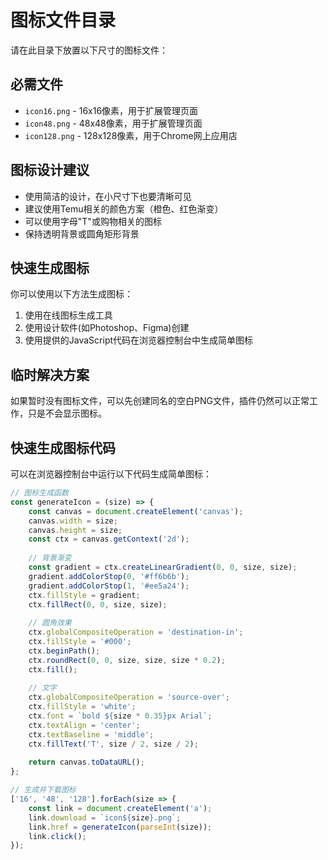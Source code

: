 # 图标文件目录

请在此目录下放置以下尺寸的图标文件：

## 必需文件

- `icon16.png` - 16x16像素，用于扩展管理页面
- `icon48.png` - 48x48像素，用于扩展管理页面
- `icon128.png` - 128x128像素，用于Chrome网上应用店

## 图标设计建议

- 使用简洁的设计，在小尺寸下也要清晰可见
- 建议使用Temu相关的颜色方案（橙色、红色渐变）
- 可以使用字母"T"或购物相关的图标
- 保持透明背景或圆角矩形背景

## 快速生成图标

你可以使用以下方法生成图标：
1. 使用在线图标生成工具
2. 使用设计软件(如Photoshop、Figma)创建
3. 使用提供的JavaScript代码在浏览器控制台中生成简单图标

## 临时解决方案

如果暂时没有图标文件，可以先创建同名的空白PNG文件，插件仍然可以正常工作，只是不会显示图标。

## 快速生成图标代码

可以在浏览器控制台中运行以下代码生成简单图标：

```javascript
// 图标生成函数
const generateIcon = (size) => {
    const canvas = document.createElement('canvas');
    canvas.width = size;
    canvas.height = size;
    const ctx = canvas.getContext('2d');
    
    // 背景渐变
    const gradient = ctx.createLinearGradient(0, 0, size, size);
    gradient.addColorStop(0, '#ff6b6b');
    gradient.addColorStop(1, '#ee5a24');
    ctx.fillStyle = gradient;
    ctx.fillRect(0, 0, size, size);
    
    // 圆角效果
    ctx.globalCompositeOperation = 'destination-in';
    ctx.fillStyle = '#000';
    ctx.beginPath();
    ctx.roundRect(0, 0, size, size, size * 0.2);
    ctx.fill();
    
    // 文字
    ctx.globalCompositeOperation = 'source-over';
    ctx.fillStyle = 'white';
    ctx.font = `bold ${size * 0.35}px Arial`;
    ctx.textAlign = 'center';
    ctx.textBaseline = 'middle';
    ctx.fillText('T', size / 2, size / 2);
    
    return canvas.toDataURL();
};

// 生成并下载图标
['16', '48', '128'].forEach(size => {
    const link = document.createElement('a');
    link.download = `icon${size}.png`;
    link.href = generateIcon(parseInt(size));
    link.click();
});
```
